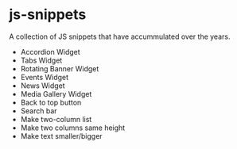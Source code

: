 js-snippets
===========

A collection of JS snippets that have accummulated over the years.

* Accordion Widget
* Tabs Widget
* Rotating Banner Widget
* Events Widget
* News Widget
* Media Gallery Widget
* Back to top button
* Search bar
* Make two-column list
* Make two columns same height
* Make text smaller/bigger